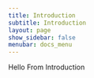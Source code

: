 ```yaml
---
title: Introduction
subtitle: Introduction
layout: page
show_sidebar: false
menubar: docs_menu
---
```


Hello From Introduction